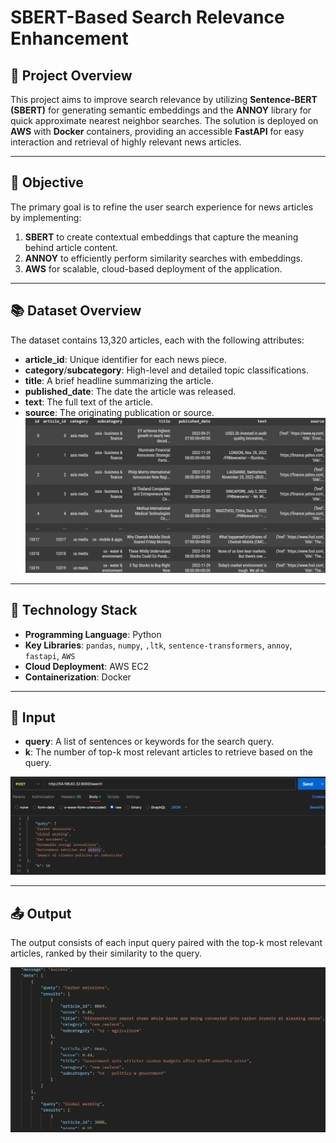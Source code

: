 # SBERT-Based Search Relevance Enhancement

## 🌟 Project Overview  
This project aims to improve search relevance by utilizing **Sentence-BERT (SBERT)** for generating semantic embeddings and the **ANNOY** library for quick approximate nearest neighbor searches. The solution is deployed on **AWS** with **Docker** containers, providing an accessible **FastAPI** for easy interaction and retrieval of highly relevant news articles.

---

## 🎯 Objective  
The primary goal is to refine the user search experience for news articles by implementing:  
1. **SBERT** to create contextual embeddings that capture the meaning behind article content.  
2. **ANNOY** to efficiently perform similarity searches with embeddings.  
3. **AWS** for scalable, cloud-based deployment of the application.

---

## 📚 Dataset Overview  
The dataset contains 13,320 articles, each with the following attributes:  
- **article_id**: Unique identifier for each news piece.  
- **category**/**subcategory**: High-level and detailed topic classifications.  
- **title**: A brief headline summarizing the article.  
- **published_date**: The date the article was released.  
- **text**: The full text of the article.  
- **source**: The originating publication or source.
  ![Alt text](images/search_relevancy.png)

---

## 🧰 Technology Stack  
- **Programming Language**: Python  
- **Key Libraries**: `pandas`, `numpy`, `,ltk`, `sentence-transformers`, `annoy`, `fastapi`, `AWS`  
- **Cloud Deployment**: AWS EC2  
- **Containerization**: Docker  

---

## 📝 Input  
- **query**: A list of sentences or keywords for the search query.  
- **k**: The number of top-k most relevant articles to retrieve based on the query.  

![Search Input Diagram](images/search_relevancy2.png)

---

## 📤 Output  
The output consists of each input query paired with the top-k most relevant articles, ranked by their similarity to the query.  

![Search Output Diagram](images/search_relevancy3.png)

